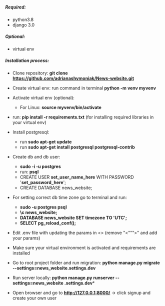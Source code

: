 ##### Required:
* python3.8
* django 3.0
##### Optional:
* virtual env

##### Installation process:
* Clone repository: **git clone https://github.com/adrianashymoniak/News-website.git**
* Create virtual env:  run command in terminal **python -m venv myvenv**
* Activate virtual env (optional): 
    - For Linux: **source myvenv/bin/activate**
* run: **pip install -r requirements.txt** (for installing required libraries in your virtual env)
* Install postgresql: 
    - run **sudo apt-get update** 
    - run **sudo apt-get install postgresql postgresql-contrib**

* Create db and db user: 
    * **sudo -i -u postgres**
    * run: **psql**
    * CREATE USER **set_user_name_here** WITH PASSWORD '**set_password_here**';
    * CREATE DATABASE news_website;
    
* For setting correct db time zone go to terminal and run:
    * **sudo -u postgres psql**
    * **\c news_website;**
    * **DATABASE news_website SET timezone TO 'UTC';**
    * **SELECT pg_reload_conf();**
    
* Edit .env file with updating the params in <> (remove "<""">" and add your
 params)
* Make sure your virtual environment is activated and requirements are installed    
* Go to root project folder and run migration: **python manage.py migrate
 --settings=news_website.settings.dev**
* Run server locally: **python manage.py runserver --settings=news_website
.settings.dev***
* Open browser and go to  **http://127.0.0.1:8000/** -> click signup and create your own user
 


